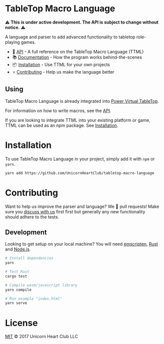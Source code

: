 # TableTop Macro Language

:warning: **This is under active development. The API is subject to change without notice.** :warning:

A language and parser to add advanced functionality to tabletop role-playing games.

- :notebook: [API](API.md) - A full reference on the TableTop Macro Language (TTML)
- :books: [Documentation](DOCUMENTATION.md) - How the program works behind-the-scenes
- :package: [Installation](#installation) - Use TTML for your own projects
- :star: [Contributing](#contributing) - Help us make the language better

## Using

TableTop Macro Language is already integrated into [Power Virtual TableTop](https://www.poweredvtt.com).

For information on how to write macros, see the [API](API.md).

If you are looking to integrate TTML into your existing platform or game, TTML can be used as an
npm package. See [Installation](#installation).

# Installation

To use TableTop Macro Language in your project, simply add it with `npm` or `yarn`.

```bash
yarn add https://github.com/UnicornHeartClub/tabletop-macro-language
```

# Contributing

Want to help us improve the parser and language? We 💛 pull requests! Make sure you [discuss with us](https://github.com/UnicornHeartClub/tabletop-macro-language/issues/new) first
first but generally any new functionality should adhere to the tests.

## Development

Looking to get setup on your local machine? You will need
[emscripten](https://github.com/kripken/emscripten), [Rust](https://www.rust-lang.org/) and 
[Node.js](https://nodejs.org).

```bash
# Install dependencies
yarn

# Test Rust
cargo test

# Compile wasm/javascript library
yarn compile

# Run example "index.html"
yarn serve
```

# License

[MIT](LICENSE) &copy; 2017 Unicorn Heart Club LLC
